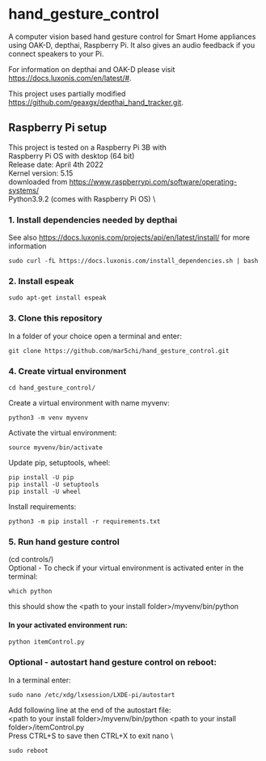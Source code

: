 # hand_gesture_control
A computer vision based hand gesture control for Smart Home appliances using OAK-D, depthai, Raspberry Pi. It also gives an audio feedback if you connect speakers to your Pi.

For information on depthai and OAK-D please visit https://docs.luxonis.com/en/latest/#.

This project uses partially modified https://github.com/geaxgx/depthai_hand_tracker.git.

## Raspberry Pi setup
This project is tested on a Raspberry Pi 3B with \
Raspberry Pi OS with desktop (64 bit) \
Release date: April 4th 2022 \
Kernel version: 5.15 \
downloaded from https://www.raspberrypi.com/software/operating-systems/ \
Python3.9.2 (comes with Raspberry Pi OS) \

### 1. Install dependencies needed by depthai
See also https://docs.luxonis.com/projects/api/en/latest/install/ for more information
```console
sudo curl -fL https://docs.luxonis.com/install_dependencies.sh | bash
```

### 2. Install espeak 
```console
sudo apt-get install espeak
```

### 3. Clone this repository
In a folder of your choice open a terminal and enter: 
```console
git clone https://github.com/mar5chi/hand_gesture_control.git
```

### 4. Create virtual environment
```console
cd hand_gesture_control/
```
Create a virtual environment with name myvenv: 
```console
python3 -m venv myvenv 
```
Activate the virtual environment: 
```console
source myvenv/bin/activate 
```
Update pip, setuptools, wheel: 
```console
pip install -U pip 
pip install -U setuptools 
pip install -U wheel 
```
Install requirements:
```console
python3 -m pip install -r requirements.txt
```

### 5. Run hand gesture control
(cd controls/) \
Optional - To check if your virtual environment is activated enter in the terminal: 
```console
which python
```
this should show the \<path to your install folder\>/myvenv/bin/python 

#### In your activated environment run:
```console
python itemControl.py
```

###  Optional - autostart hand gesture control on reboot: 
In a terminal enter: 
```console
sudo nano /etc/xdg/lxsession/LXDE-pi/autostart
```
  
  Add following line at the end of the autostart file: \
  \<path to your install folder\>/myvenv/bin/python \<path to your install folder\>/itemControl.py \
  Press CTRL+S to save then CTRL+X to exit nano \

```console
sudo reboot
```
